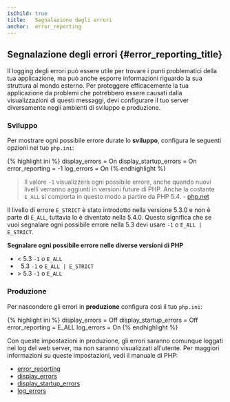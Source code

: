 ```yaml
---
isChild: true
title:   Segnalazione degli errori
anchor:  error_reporting
---
```


## Segnalazione degli errori {#error_reporting_title}

Il logging degli errori può essere utile per trovare i punti problematici della
tua applicazione, ma può anche esporre informazioni riguardo la sua struttura al
mondo esterno. Per proteggere efficacemente la tua applicazione da problemi che
potrebbero essere causati dalla visualizzazioni di questi messaggi, devi
configurare il tuo server diversamente negli ambienti di sviluppo e produzione.

### Sviluppo

Per mostrare ogni possibile errore durate lo <strong>sviluppo</strong>,
configura le seguenti opzioni nel tuo `php.ini`:

{% highlight ini %}
display_errors = On
display_startup_errors = On
error_reporting = -1
log_errors = On
{% endhighlight %}

> Il valore `-1` visualizzerà ogni possibile errore, anche quando nuovi livelli
> verranno aggiunti in versioni future di PHP. Anche la costante `E_ALL` si
> comporta in questo modo a partire da PHP 5.4. -
> [php.net](http://php.net/function.error-reporting)

Il livello di errore `E_STRICT` è stato introdotto nella versione 5.3.0 e non è
parte di `E_ALL`, tuttavia lo è diventato nella 5.4.0. Questo significa che se
vuoi segnalare ogni possibile errore nella 5.3 devi usare `-1` o
`E_ALL | E_STRICT`.

**Segnalare ogni possibile errore nelle diverse versioni di PHP**

* &lt; 5.3 `-1` o `E_ALL`
* &nbsp; 5.3 `-1` o `E_ALL | E_STRICT`
* &gt; 5.3 `-1` o `E_ALL`

### Produzione

Per nascondere gli errori in <strong>produzione</strong> configura così il tuo
`php.ini`:

{% highlight ini %}
display_errors = Off
display_startup_errors = Off
error_reporting = E_ALL
log_errors = On
{% endhighlight %}

Con queste impostazioni in produzione, gli errori saranno comunque loggati nei
log del web server, ma non saranno visualizzati all'utente. Per maggiori
informazioni su queste impostazioni, vedi il manuale di PHP:

* [error_reporting](http://php.net/errorfunc.configuration#ini.error-reporting)
* [display_errors](http://php.net/errorfunc.configuration#ini.display-errors)
* [display_startup_errors](http://php.net/errorfunc.configuration#ini.display-startup-errors)
* [log_errors](http://php.net/errorfunc.configuration#ini.log-errors)
